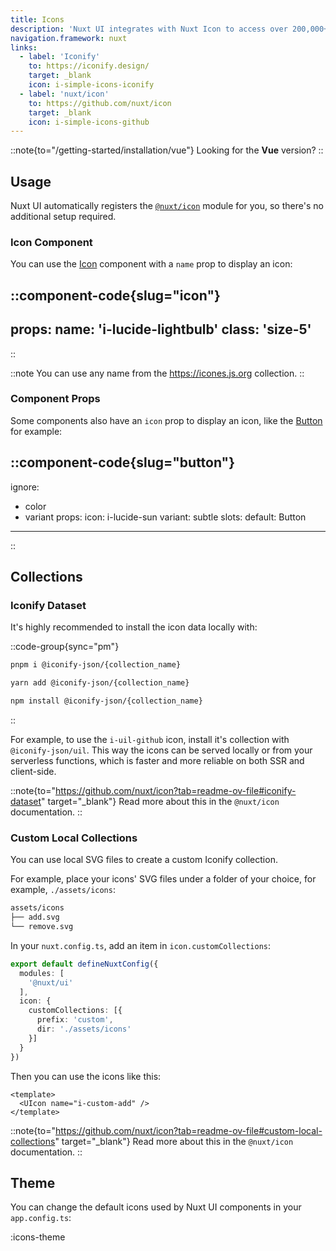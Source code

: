 ```yaml
---
title: Icons
description: 'Nuxt UI integrates with Nuxt Icon to access over 200,000+ icons from Iconify.'
navigation.framework: nuxt
links:
  - label: 'Iconify'
    to: https://iconify.design/
    target: _blank
    icon: i-simple-icons-iconify
  - label: 'nuxt/icon'
    to: https://github.com/nuxt/icon
    target: _blank
    icon: i-simple-icons-github
---
```


::note{to="/getting-started/installation/vue"}
Looking for the **Vue** version?
::

## Usage

Nuxt UI automatically registers the [`@nuxt/icon`](https://github.com/nuxt/icon) module for you, so there's no additional setup required.

### Icon Component

You can use the [Icon](/components/icon) component with a `name` prop to display an icon:

::component-code{slug="icon"}
---
props:
  name: 'i-lucide-lightbulb'
  class: 'size-5'
---
::

::note
You can use any name from the https://icones.js.org collection.
::

### Component Props

Some components also have an `icon` prop to display an icon, like the [Button](/components/button) for example:

::component-code{slug="button"}
---
ignore:
  - color
  - variant
props:
  icon: i-lucide-sun
  variant: subtle
slots:
  default: Button
---
::

## Collections

### Iconify Dataset

It's highly recommended to install the icon data locally with:

::code-group{sync="pm"}

```bash [pnpm]
pnpm i @iconify-json/{collection_name}
```

```bash [yarn]
yarn add @iconify-json/{collection_name}
```

```bash [npm]
npm install @iconify-json/{collection_name}
```

::

For example, to use the `i-uil-github` icon, install it's collection with `@iconify-json/uil`. This way the icons can be served locally or from your serverless functions, which is faster and more reliable on both SSR and client-side.

::note{to="https://github.com/nuxt/icon?tab=readme-ov-file#iconify-dataset" target="_blank"}
Read more about this in the `@nuxt/icon` documentation.
::

### Custom Local Collections

You can use local SVG files to create a custom Iconify collection.

For example, place your icons' SVG files under a folder of your choice, for example, `./assets/icons`:

```bash
assets/icons
├── add.svg
└── remove.svg
```

In your `nuxt.config.ts`, add an item in `icon.customCollections`:

```ts
export default defineNuxtConfig({
  modules: [
    '@nuxt/ui'
  ],
  icon: {
    customCollections: [{
      prefix: 'custom',
      dir: './assets/icons'
    }]
  }
})
```

Then you can use the icons like this:

```vue
<template>
  <UIcon name="i-custom-add" />
</template>
```

::note{to="https://github.com/nuxt/icon?tab=readme-ov-file#custom-local-collections" target="_blank"}
Read more about this in the `@nuxt/icon` documentation.
::

## Theme

You can change the default icons used by Nuxt UI components in your `app.config.ts`:

:icons-theme
